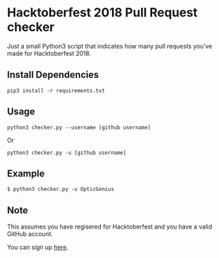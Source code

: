 # Hacktoberfest 2018 Pull Request checker

Just a small Python3 script that indicates how many pull requests you've made for Hacktoberfest 2018. 

## Install Dependencies

`pip3 install -r requirements.txt`

## Usage

`python3 checker.py --username [github username]`

Or

`python3 checker.py -u [github username]`

## Example

`$ python3 checker.py -u OpticGenius`

## Note

This assumes you have regisered for Hacktoberfest and you have a valid GitHub account. 

You can sign up [here](https://hacktoberfest.digitalocean.com/sign_up/register).
